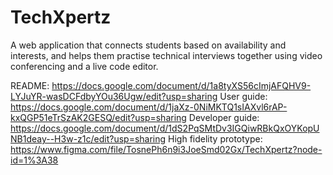# TechXpertz
A web application that connects students based on availability and interests, and helps them practise technical interviews together using video conferencing and a live code editor.

README: https://docs.google.com/document/d/1a8tyXS56cImjAFQHV9-LYJuYR-wasDCFdbyYOu36Ugw/edit?usp=sharing
User guide: https://docs.google.com/document/d/1jaXz-0NiMKTQ1sIAXvl6rAP-kxQGP51eTrSzAK2GESQ/edit?usp=sharing
Developer guide: https://docs.google.com/document/d/1dS2PqSMtDv3IGQiwRBkQxOYKopUNB1deay--H3w-z1c/edit?usp=sharing
High fidelity prototype: https://www.figma.com/file/TosnePh6n9i3JoeSmd02Gx/TechXpertz?node-id=1%3A38
